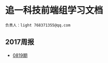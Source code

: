 # 追一科技前端组学习文档

    负责人：light 768371355@qq.com

## 2017周报
+ [0819期](https://github.com/jetxl/week-up/blob/master/%E5%91%A8%E6%8A%A5/0819.md)
